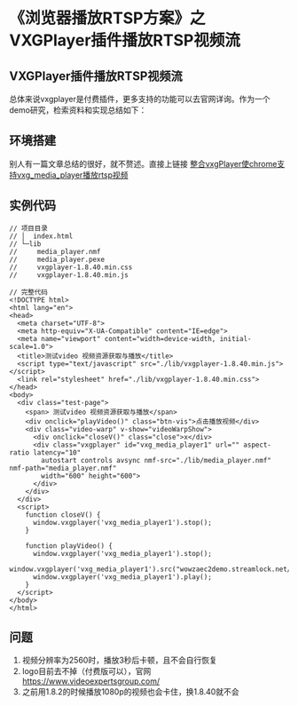 # 《浏览器播放RTSP方案》之 VXGPlayer插件播放RTSP视频流

## VXGPlayer插件播放RTSP视频流
总体来说vxgplayer是付费插件，更多支持的功能可以去官网详询。作为一个demo研究，检索资料和实现总结如下：

## 环境搭建

 别人有一篇文章总结的很好，就不赘述。直接上链接 [整合vxgPlayer使chrome支持vxg_media_player播放rtsp视频](https://blog.csdn.net/qq_34817440/article/details/105644393)


## 实例代码 

```
// 项目目录
// │  index.html
// └─lib
//     media_player.nmf
//     media_player.pexe
//     vxgplayer-1.8.40.min.css
//     vxgplayer-1.8.40.min.js

// 完整代码
<!DOCTYPE html>
<html lang="en">
<head>
  <meta charset="UTF-8">
  <meta http-equiv="X-UA-Compatible" content="IE=edge">
  <meta name="viewport" content="width=device-width, initial-scale=1.0">
  <title>测试video 视频资源获取与播放</title>
  <script type="text/javascript" src="./lib/vxgplayer-1.8.40.min.js"></script>
  <link rel="stylesheet" href="./lib/vxgplayer-1.8.40.min.css">
</head>
<body>
  <div class="test-page">
    <span> 测试video 视频资源获取与播放</span>
    <div onclick="playVideo()" class="btn-vis">点击播放视频</div>
    <div class="video-warp" v-show="videoWarpShow">
      <div onclick="closeV()" class="close">x</div>
      <div class="vxgplayer" id="vxg_media_player1" url="" aspect-ratio latency="10" 
        autostart controls avsync nmf-src="./lib/media_player.nmf" nmf-path="media_player.nmf"
        width="600" height="600">
      </div>
    </div>
  </div>
  <script>
    function closeV() {
      window.vxgplayer('vxg_media_player1').stop();
    }

    function playVideo() {
      window.vxgplayer('vxg_media_player1').stop();
      window.vxgplayer('vxg_media_player1').src("wowzaec2demo.streamlock.net/vod/mp4:BigBuckBunny_115k.mov");
      window.vxgplayer('vxg_media_player1').play();
    }
  </script>
</body>
</html>

```

## 问题
1. 视频分辨率为2560时，播放3秒后卡顿，且不会自行恢复
2. logo目前去不掉（付费版可以），官网 https://www.videoexpertsgroup.com/
3. 之前用1.8.2的时候播放1080p的视频也会卡住，换1.8.40就不会
